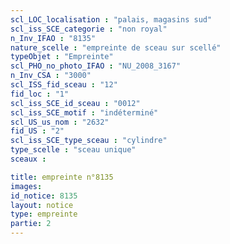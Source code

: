 ```yaml
---
scl_LOC_localisation : "palais, magasins sud"
scl_iss_SCE_categorie : "non royal"
n_Inv_IFAO : "8135"
nature_scelle : "empreinte de sceau sur scellé"
typeObjet : "Empreinte"
scl_PHO_no_photo_IFAO : "NU_2008_3167"
n_Inv_CSA : "3000"
scl_ISS_fid_sceau : "12"
fid_loc : "1"
scl_iss_SCE_id_sceau : "0012"
scl_iss_SCE_motif : "indéterminé"
scl_US_us_nom : "2632"
fid_US : "2"
scl_iss_SCE_type_sceau : "cylindre"
type_scelle : "sceau unique"
sceaux :

title: empreinte n°8135
images: 
id_notice: 8135
layout: notice
type: empreinte
partie: 2
---
```

